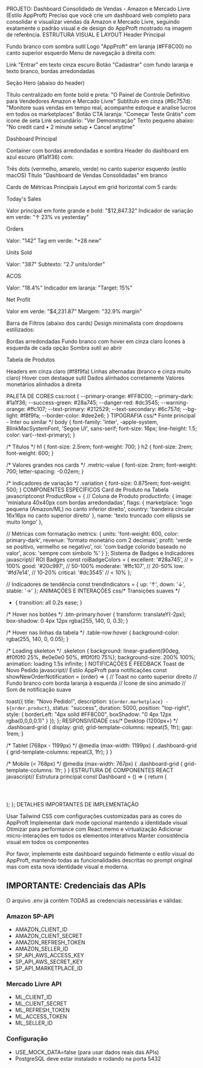 PROJETO: Dashboard Consolidado de Vendas - Amazon e Mercado Livre (Estilo AppProft)
Preciso que você crie um dashboard web completo para consolidar e visualizar vendas da Amazon e Mercado Livre, seguindo exatamente o padrão visual e de design do AppProft mostrado na imagem de referência.
ESTRUTURA VISUAL E LAYOUT
Header Principal

Fundo branco com sombra sutil
Logo "AppProft" em laranja (#FF8C00) no canto superior esquerdo
Menu de navegação à direita com:

Link "Entrar" em texto cinza escuro
Botão "Cadastrar" com fundo laranja e texto branco, bordas arredondadas



Seção Hero (abaixo do header)

Título centralizado em fonte bold e preta: "O Painel de Controle Definitivo para Vendedores Amazon e Mercado Livre"
Subtítulo em cinza (#6c757d): "Monitore suas vendas em tempo real, acompanhe estoque e analise lucros em todos os marketplaces"
Botão CTA laranja: "Começar Teste Grátis" com ícone de seta
Link secundário: "Ver Demonstração"
Texto pequeno abaixo: "No credit card • 2 minute setup • Cancel anytime"

Dashboard Principal

Container com bordas arredondadas e sombra
Header do dashboard em azul escuro (#1a1f36) com:

Três dots (vermelho, amarelo, verde) no canto superior esquerdo (estilo macOS)
Título "Dashboard de Vendas Consolidadas" em branco



Cards de Métricas Principais
Layout em grid horizontal com 5 cards:

Today's Sales

Valor principal em fonte grande e bold: "$12,847.32"
Indicador de variação em verde: "↑ 23% vs yesterday"


Orders

Valor: "142"
Tag em verde: "+28 new"


Units Sold

Valor: "387"
Subtexto: "2.7 units/order"


ACOS

Valor: "18.4%"
Indicador em laranja: "Target: 15%"


Net Profit

Valor em verde: "$4,231.87"
Margem: "32.9% margin"



Barra de Filtros (abaixo dos cards)
Design minimalista com dropdowns estilizados:

Bordas arredondadas
Fundo branco com hover em cinza claro
Ícones à esquerda de cada opção
Sombra sutil ao abrir

Tabela de Produtos

Headers em cinza claro (#f8f9fa)
Linhas alternadas (branco e cinza muito claro)
Hover com destaque sutil
Dados alinhados corretamente
Valores monetários alinhados à direita

PALETA DE CORES
css:root {
  --primary-orange: #FF8C00;
  --primary-dark: #1a1f36;
  --success-green: #28a745;
  --danger-red: #dc3545;
  --warning-orange: #ffc107;
  --text-primary: #212529;
  --text-secondary: #6c757d;
  --bg-light: #f8f9fa;
  --border-color: #dee2e6;
}
TIPOGRAFIA
css/* Fonte principal - Inter ou similar */
body {
  font-family: 'Inter', -apple-system, BlinkMacSystemFont, 'Segoe UI', sans-serif;
  font-size: 16px;
  line-height: 1.5;
  color: var(--text-primary);
}

/* Títulos */
h1 { font-size: 2.5rem; font-weight: 700; }
h2 { font-size: 2rem; font-weight: 600; }

/* Valores grandes nos cards */
.metric-value { 
  font-size: 2rem; 
  font-weight: 700;
  letter-spacing: -0.02em;
}

/* Indicadores de variação */
.variation { 
  font-size: 0.875rem;
  font-weight: 500;
}
COMPONENTES ESPECÍFICOS
Card de Produto na Tabela
javascriptconst ProductRow = {
  // Coluna de Produto
  productInfo: {
    image: 'miniatura 40x40px com bordas arredondadas',
    flags: {
      marketplace: 'logo pequena (Amazon/ML) no canto inferior direito',
      country: 'bandeira circular 16x16px no canto superior direito'
    },
    name: 'texto truncado com ellipsis se muito longo'
  },
  
  // Métricas com formatação
  metrics: {
    units: 'font-weight: 600, color: primary-dark',
    revenue: 'formato monetário com 2 decimais',
    profit: 'verde se positivo, vermelho se negativo',
    roi: 'com badge colorido baseado no valor',
    acos: 'sempre com símbolo %'
  }
};
Sistema de Badges e Indicadores
javascript// ROI Badges
const roiBadgeColors = {
  excellent: '#28a745', // > 100%
  good: '#20c997',      // 50-100%
  moderate: '#ffc107',  // 20-50%
  low: '#fd7e14',       // 10-20%
  critical: '#dc3545'   // < 10%
};

// Indicadores de tendência
const trendIndicators = {
  up: '↑',
  down: '↓',
  stable: '→'
};
ANIMAÇÕES E INTERAÇÕES
css/* Transições suaves */
* {
  transition: all 0.2s ease;
}

/* Hover nos botões */
.btn-primary:hover {
  transform: translateY(-2px);
  box-shadow: 0 4px 12px rgba(255, 140, 0, 0.3);
}

/* Hover nas linhas da tabela */
.table-row:hover {
  background-color: rgba(255, 140, 0, 0.05);
}

/* Loading skeleton */
.skeleton {
  background: linear-gradient(90deg, #f0f0f0 25%, #e0e0e0 50%, #f0f0f0 75%);
  background-size: 200% 100%;
  animation: loading 1.5s infinite;
}
NOTIFICAÇÕES E FEEDBACK
Toast de Novo Pedido
javascript// Estilo AppProft para notificações
const showNewOrderNotification = (order) => {
  // Toast no canto superior direito
  // Fundo branco com borda laranja à esquerda
  // Ícone de sino animado
  // Som de notificação suave
  
  toast({
    title: "Novo Pedido!",
    description: `${order.marketplace} - ${order.product}`,
    status: "success",
    duration: 5000,
    position: "top-right",
    style: {
      borderLeft: "4px solid #FF8C00",
      boxShadow: "0 4px 12px rgba(0,0,0,0.1)"
    }
  });
};
RESPONSIVIDADE
css/* Desktop (1200px+) */
.dashboard-grid {
  display: grid;
  grid-template-columns: repeat(5, 1fr);
  gap: 1rem;
}

/* Tablet (768px - 1199px) */
@media (max-width: 1199px) {
  .dashboard-grid {
    grid-template-columns: repeat(3, 1fr);
  }
}

/* Mobile (< 768px) */
@media (max-width: 767px) {
  .dashboard-grid {
    grid-template-columns: 1fr;
  }
}
ESTRUTURA DE COMPONENTES REACT
javascript// Estrutura principal
const Dashboard = () => {
  return (
    <div className="min-h-screen bg-gray-50">
      <Header />
      <HeroSection />
      <DashboardContainer>
        <MetricsCards />
        <FiltersBar />
        <ProductsTable />
      </DashboardContainer>
    </div>
  );
};
DETALHES IMPORTANTES DE IMPLEMENTAÇÃO

Usar Tailwind CSS com configurações customizadas para as cores do AppProft
Implementar dark mode opcional mantendo a identidade visual
Otimizar para performance com React.memo e virtualização
Adicionar micro-interações em todos os elementos interativos
Manter consistência visual em todos os componentes

Por favor, implemente este dashboard seguindo fielmente o estilo visual do AppProft, mantendo todas as funcionalidades descritas no prompt original mas com esta nova identidade visual e moderna.

## IMPORTANTE: Credenciais das APIs

O arquivo .env já contém TODAS as credenciais necessárias e válidas:

### Amazon SP-API
- AMAZON_CLIENT_ID
- AMAZON_CLIENT_SECRET  
- AMAZON_REFRESH_TOKEN
- AMAZON_SELLER_ID
- SP_API_AWS_ACCESS_KEY
- SP_API_AWS_SECRET_KEY
- SP_API_MARKETPLACE_ID

### Mercado Livre API
- ML_CLIENT_ID
- ML_CLIENT_SECRET
- ML_REFRESH_TOKEN
- ML_ACCESS_TOKEN
- ML_SELLER_ID

### Configuração
- USE_MOCK_DATA=false (para usar dados reais das APIs)
- PostgreSQL deve estar instalado e rodando na porta 5432